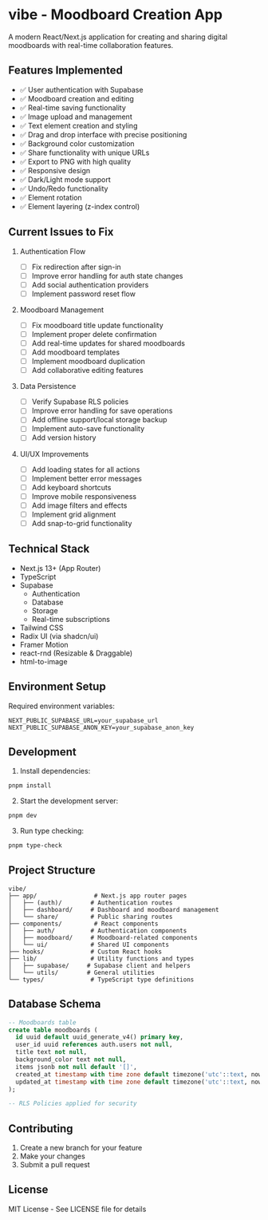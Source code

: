 # vibe - Moodboard Creation App

A modern React/Next.js application for creating and sharing digital moodboards with real-time collaboration features.

## Features Implemented

- ✅ User authentication with Supabase
- ✅ Moodboard creation and editing
- ✅ Real-time saving functionality
- ✅ Image upload and management
- ✅ Text element creation and styling
- ✅ Drag and drop interface with precise positioning
- ✅ Background color customization
- ✅ Share functionality with unique URLs
- ✅ Export to PNG with high quality
- ✅ Responsive design
- ✅ Dark/Light mode support
- ✅ Undo/Redo functionality
- ✅ Element rotation
- ✅ Element layering (z-index control)

## Current Issues to Fix

1. Authentication Flow

   - [ ] Fix redirection after sign-in
   - [ ] Improve error handling for auth state changes
   - [ ] Add social authentication providers
   - [ ] Implement password reset flow

2. Moodboard Management

   - [ ] Fix moodboard title update functionality
   - [ ] Implement proper delete confirmation
   - [ ] Add real-time updates for shared moodboards
   - [ ] Add moodboard templates
   - [ ] Implement moodboard duplication
   - [ ] Add collaborative editing features

3. Data Persistence

   - [ ] Verify Supabase RLS policies
   - [ ] Improve error handling for save operations
   - [ ] Add offline support/local storage backup
   - [ ] Implement auto-save functionality
   - [ ] Add version history

4. UI/UX Improvements
   - [ ] Add loading states for all actions
   - [ ] Implement better error messages
   - [ ] Add keyboard shortcuts
   - [ ] Improve mobile responsiveness
   - [ ] Add image filters and effects
   - [ ] Implement grid alignment
   - [ ] Add snap-to-grid functionality

## Technical Stack

- Next.js 13+ (App Router)
- TypeScript
- Supabase
  - Authentication
  - Database
  - Storage
  - Real-time subscriptions
- Tailwind CSS
- Radix UI (via shadcn/ui)
- Framer Motion
- react-rnd (Resizable & Draggable)
- html-to-image

## Environment Setup

Required environment variables:

```env
NEXT_PUBLIC_SUPABASE_URL=your_supabase_url
NEXT_PUBLIC_SUPABASE_ANON_KEY=your_supabase_anon_key
```

## Development

1. Install dependencies:

```bash
pnpm install
```

2. Start the development server:

```bash
pnpm dev
```

3. Run type checking:

```bash
pnpm type-check
```

## Project Structure

```
vibe/
├── app/                # Next.js app router pages
│   ├── (auth)/        # Authentication routes
│   ├── dashboard/     # Dashboard and moodboard management
│   └── share/         # Public sharing routes
├── components/         # React components
│   ├── auth/          # Authentication components
│   ├── moodboard/     # Moodboard-related components
│   └── ui/            # Shared UI components
├── hooks/             # Custom React hooks
├── lib/               # Utility functions and types
│   ├── supabase/     # Supabase client and helpers
│   └── utils/        # General utilities
└── types/             # TypeScript type definitions
```

## Database Schema

```sql
-- Moodboards table
create table moodboards (
  id uuid default uuid_generate_v4() primary key,
  user_id uuid references auth.users not null,
  title text not null,
  background_color text not null,
  items jsonb not null default '[]',
  created_at timestamp with time zone default timezone('utc'::text, now()) not null,
  updated_at timestamp with time zone default timezone('utc'::text, now()) not null
);

-- RLS Policies applied for security
```

## Contributing

1. Create a new branch for your feature
2. Make your changes
3. Submit a pull request

## License

MIT License - See LICENSE file for details
